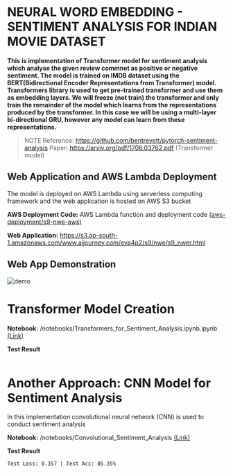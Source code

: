 # NEURAL WORD EMBEDDING - SENTIMENT ANALYSIS FOR INDIAN MOVIE DATASET

**This is implementation of Transformer model for sentiment analysis which analyse the given review commnet as positive or negative sentiment. The model is trained on IMDB dataset using the BERT(Bidirectional Encoder Representations from Transformer) model. Transformers library is used to get pre-trained transformer and use them as embedding layers. We will freeze (not train) the transformer and only train the remainder of the model which learns from the representations produced by the transformer. In this case we will be using a multi-layer bi-directional GRU, however any model can learn from these representations.**

> NOTE
Reference: https://github.com/bentrevett/pytorch-sentiment-analysis
Paper: https://arxiv.org/pdf/1706.03762.pdf (Transformer model)

## Web Application and AWS Lambda Deployment

The model is deployed on AWS Lambda using serverless computing framework and the web application is hosted on AWS S3 bucket

**AWS Deployment Code:** AWS Lambda function and deployment code [(aws-deployment/s9-nwe-aws)](aws-deployment/s9-nwe-aws)
 
**Web Application:** https://s3.ap-south-1.amazonaws.com/www.aijourney.com/eva4p2/s9/nwe/s9_nwer.html

## Web App Demonstration

![demo](doc_images/s9_demo_nwe.gif)


# Transformer Model Creation

**Notebook:** /notebooks/Transformers_for_Sentiment_Analysis.ipynb.ipynb [(Link)](notebooks/Transformers_for_Sentiment_Analysis.ipynb)

**Test Result**
```bash

```

# Another Approach: CNN Model for Sentiment Analysis
In this implementation convolutional neural network (CNN) is used to conduct sentiment analysis

**Notebook:** /notebooks/Convolutional_Sentiment_Analysis [(Link)](notebooks/Convolutional_Sentiment_Analysis.ipynb)

**Test Result**
```bash
Test Loss: 0.357 | Test Acc: 85.35%
```





